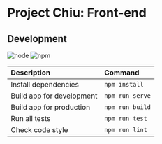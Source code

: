 # Project Chiu: Front-end

## Development

![node] ![npm]

| Description | Command |
| :--- | :--- |
| Install dependencies | `npm install` |
| Build app for development | `npm run serve` |
| Build app for production | `npm run build` |
| Run all tests | `npm run test` |
| Check code style | `npm run lint` |

[node]: https://img.shields.io/badge/node-11-73B657.svg?style=for-the-badge "Node.js 11"

[npm]: https://img.shields.io/badge/npm-6-C93B39.svg?style=for-the-badge "NPM 6"
